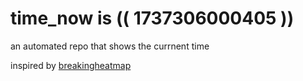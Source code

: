 # time_now is (( 1737306000405 ))

an automated repo that shows the currnent time

inspired by [breakingheatmap](https://github.com/breakingheatmap/breakingheatmap)
